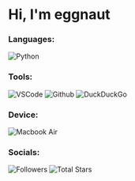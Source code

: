 # Hi, I'm eggnaut

### Languages:
![Python](https://img.shields.io/static/v1?label=&logo=Python&logoColor=yellow&style=for-the-badge&message=Python&color=blue)

### Tools:
![VSCode](https://img.shields.io/static/v1?label=&logo=Visual%20Studio%20Code&logoColor=blue&style=for-the-badge&message=VSCode&color=white) ![Github](https://img.shields.io/static/v1?label=&logo=Github&logoColor=white&style=for-the-badge&message=Github&color=black) ![DuckDuckGo](https://img.shields.io/static/v1?label=&logo=DuckDuckGo&logoColor=white&style=for-the-badge&message=DuckDuckGo&color=orange)

### Device:
![Macbook Air](https://img.shields.io/static/v1?label=&logo=Apple&logoColor=black&style=for-the-badge&message=Macbook%20Air&color=white)

### Socials:
![Followers](https://img.shields.io/github/followers/eggnaut?logo=Github&style=for-the-badge) ![Total Stars](https://img.shields.io/github/stars/eggnaut?color=yellow&logo=Github&style=for-the-badge&label=Total%20Stars)
